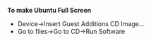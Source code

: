 **To make Ubuntu Full Screen**
- Device->Insert Guest Additions CD Image...
- Go to files->Go to CD->Run Software